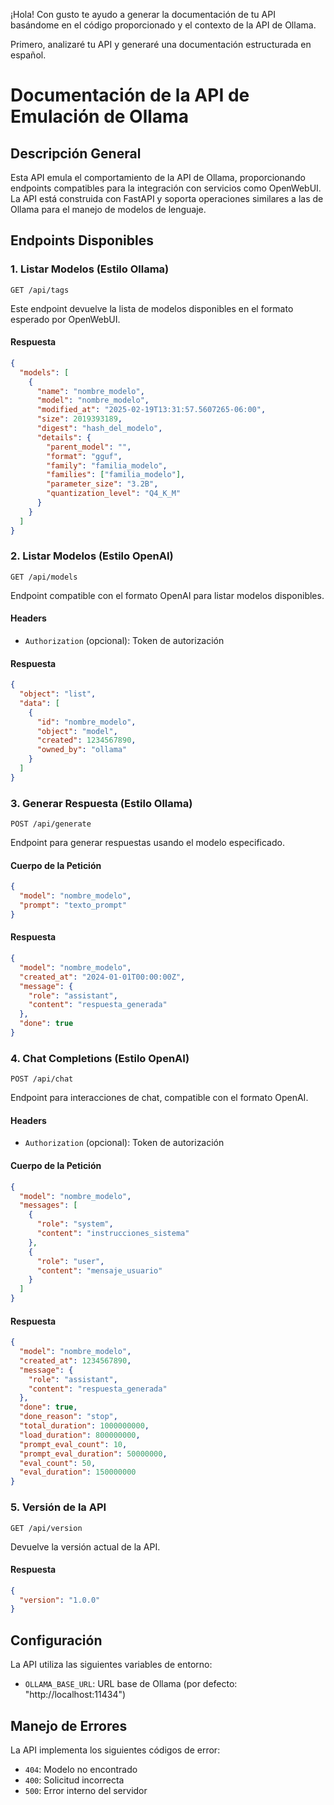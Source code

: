 ¡Hola! Con gusto te ayudo a generar la documentación de tu API basándome en el código proporcionado y el contexto de la API de Ollama.

Primero, analizaré tu API y generaré una documentación estructurada en español.

# Documentación de la API de Emulación de Ollama

## Descripción General
Esta API emula el comportamiento de la API de Ollama, proporcionando endpoints compatibles para la integración con servicios como OpenWebUI. La API está construida con FastAPI y soporta operaciones similares a las de Ollama para el manejo de modelos de lenguaje.

## Endpoints Disponibles

### 1. Listar Modelos (Estilo Ollama)
```
GET /api/tags
```
Este endpoint devuelve la lista de modelos disponibles en el formato esperado por OpenWebUI.

#### Respuesta
```json
{
  "models": [
    {
      "name": "nombre_modelo",
      "model": "nombre_modelo",
      "modified_at": "2025-02-19T13:31:57.5607265-06:00",
      "size": 2019393189,
      "digest": "hash_del_modelo",
      "details": {
        "parent_model": "",
        "format": "gguf",
        "family": "familia_modelo",
        "families": ["familia_modelo"],
        "parameter_size": "3.2B",
        "quantization_level": "Q4_K_M"
      }
    }
  ]
}
```

### 2. Listar Modelos (Estilo OpenAI)
```
GET /api/models
```
Endpoint compatible con el formato OpenAI para listar modelos disponibles.

#### Headers
- `Authorization` (opcional): Token de autorización

#### Respuesta
```json
{
  "object": "list",
  "data": [
    {
      "id": "nombre_modelo",
      "object": "model",
      "created": 1234567890,
      "owned_by": "ollama"
    }
  ]
}
```

### 3. Generar Respuesta (Estilo Ollama)
```
POST /api/generate
```
Endpoint para generar respuestas usando el modelo especificado.

#### Cuerpo de la Petición
```json
{
  "model": "nombre_modelo",
  "prompt": "texto_prompt"
}
```

#### Respuesta
```json
{
  "model": "nombre_modelo",
  "created_at": "2024-01-01T00:00:00Z",
  "message": {
    "role": "assistant",
    "content": "respuesta_generada"
  },
  "done": true
}
```

### 4. Chat Completions (Estilo OpenAI)
```
POST /api/chat
```
Endpoint para interacciones de chat, compatible con el formato OpenAI.

#### Headers
- `Authorization` (opcional): Token de autorización

#### Cuerpo de la Petición
```json
{
  "model": "nombre_modelo",
  "messages": [
    {
      "role": "system",
      "content": "instrucciones_sistema"
    },
    {
      "role": "user",
      "content": "mensaje_usuario"
    }
  ]
}
```

#### Respuesta
```json
{
  "model": "nombre_modelo",
  "created_at": 1234567890,
  "message": {
    "role": "assistant",
    "content": "respuesta_generada"
  },
  "done": true,
  "done_reason": "stop",
  "total_duration": 1000000000,
  "load_duration": 800000000,
  "prompt_eval_count": 10,
  "prompt_eval_duration": 50000000,
  "eval_count": 50,
  "eval_duration": 150000000
}
```

### 5. Versión de la API
```
GET /api/version
```
Devuelve la versión actual de la API.

#### Respuesta
```json
{
  "version": "1.0.0"
}
```

## Configuración
La API utiliza las siguientes variables de entorno:
- `OLLAMA_BASE_URL`: URL base de Ollama (por defecto: "http://localhost:11434")

## Manejo de Errores
La API implementa los siguientes códigos de error:
- `404`: Modelo no encontrado
- `400`: Solicitud incorrecta
- `500`: Error interno del servidor

